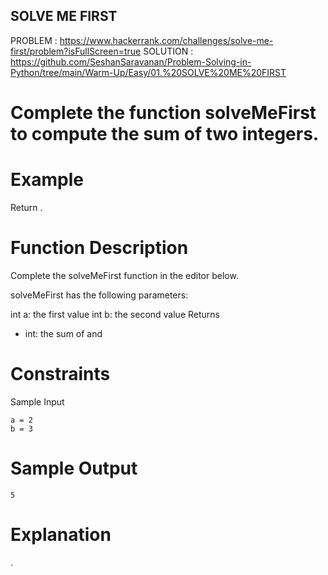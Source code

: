 ## SOLVE ME FIRST

PROBLEM  : https://www.hackerrank.com/challenges/solve-me-first/problem?isFullScreen=true
SOLUTION : https://github.com/SeshanSaravanan/Problem-Solving-in-Python/tree/main/Warm-Up/Easy/01.%20SOLVE%20ME%20FIRST
# Complete the function solveMeFirst to compute the sum of two integers.

# Example


Return .

# Function Description

Complete the solveMeFirst function in the editor below.

solveMeFirst has the following parameters:

int a: the first value
int b: the second value
Returns
- int: the sum of  and 

# Constraints


Sample Input
```
a = 2
b = 3
```
# Sample Output
```
5
```
# Explanation

.

